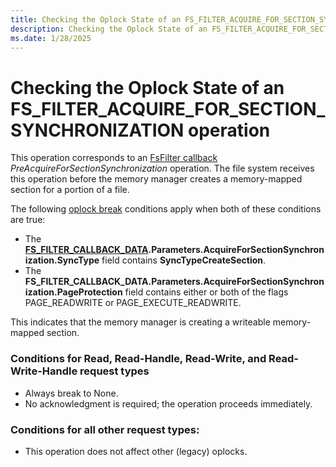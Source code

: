 ```yaml
---
title: Checking the Oplock State of an FS_FILTER_ACQUIRE_FOR_SECTION_SYNCHRONIZATION Operation
description: Checking the Oplock State of an FS_FILTER_ACQUIRE_FOR_SECTION_SYNCHRONIZATION operation
ms.date: 1/28/2025
---
```


# Checking the Oplock State of an FS_FILTER_ACQUIRE_FOR_SECTION_SYNCHRONIZATION operation

This operation corresponds to an [FsFilter callback](/windows-hardware/drivers/ddi/ntifs/ns-ntifs-fs_filter_callbacks) *PreAcquireForSectionSynchronization* operation. The file system receives this operation before the memory manager creates a memory-mapped section for a portion of a file.

The following [oplock break](./breaking-oplocks.md) conditions apply when both of these conditions are true:
* The **[FS_FILTER_CALLBACK_DATA](/windows-hardware/drivers/ddi/ntifs/ns-ntifs-fs_filter_callback_data).Parameters.AcquireForSectionSynchronization.SyncType** field contains **SyncTypeCreateSection**.
* The **FS_FILTER_CALLBACK_DATA.Parameters.AcquireForSectionSynchronization.PageProtection** field contains either or both of the flags PAGE_READWRITE or PAGE_EXECUTE_READWRITE.

This indicates that the memory manager is creating a writeable memory-mapped section.

### Conditions for Read, Read-Handle, Read-Write, and Read-Write-Handle request types

- Always break to None.
- No acknowledgment is required; the operation proceeds immediately.

### Conditions for all other request types:

- This operation does not affect other (legacy) oplocks.